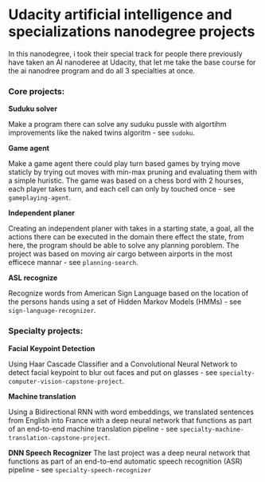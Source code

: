 # Udacity artificial intelligence and specializations nanodegree projects

In this nanodegree, i took their special track for people there previously have taken an AI nanoderee at Udacity, that let me take the base course for the ai nanodree program and do all 3 specialties at once.

### Core projects:

**Suduku solver**

Make a program there can solve any suduku pussle with algortihm improvements like the naked twins algoritm - see ``sudoku``.


**Game agent**

Make a game agent there could play turn based games by trying move staticly by trying out moves with min-max pruning and evaluating them with a simple huristic. The game was based on a chess bord with 2 hourses, each player takes turn, and each cell can only by touched once - see ``gameplaying-agent``.


**Independent planer**

Creating an independent planer with takes in a starting state, a goal, all the actions there can be executed in the domain there effect the state, from here, the program should be able to solve any planning poroblem. The project was based on moving air cargo between airports in the most efficece mannar - see ``planning-search``.


**ASL recognize**

Recognize words from American Sign Language based on the location of the persons hands using a set of Hidden Markov Models (HMMs) - see ``sign-language-recognizer``.


### Specialty projects:

**Facial Keypoint Detection**

Using Haar Cascade Classifier and a Convolutional Neural Network to detect facial keypoint to blur out faces and put on glasses - see ``specialty-computer-vision-capstone-project``.


**Machine translation**

Using a Bidirectional RNN with word embeddings, we translated sentences from English into France with a deep neural network that functions as part of an end-to-end machine translation pipeline - see ``specialty-machine-translation-capstone-project``.


**DNN Speech Recognizer**
The last project was a deep neural network that functions as part of an end-to-end automatic speech recognition (ASR) pipeline - see ``specialty-speech-recognizer``